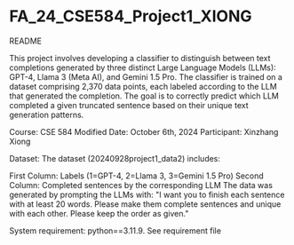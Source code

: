 # FA_24_CSE584_Project1_XIONG
README

This project involves developing a classifier to distinguish between text completions generated by three distinct Large Language Models (LLMs): GPT-4, Llama 3 (Meta AI), and Gemini 1.5 Pro. The classifier is trained on a dataset comprising 2,370 data points, each labeled according to the LLM that generated the completion. The goal is to correctly predict which LLM completed a given truncated sentence based on their unique text generation patterns.

Course: CSE 584
Modified Date: October 6th, 2024
Participant: Xinzhang Xiong

Dataset:
The dataset (20240928project1_data2) includes:

First Column: Labels (1=GPT-4, 2=Llama 3, 3=Gemini 1.5 Pro)
Second Column: Completed sentences by the corresponding LLM
The data was generated by prompting the LLMs with: "I want you to finish each sentence with at least 20 words. Please make them complete sentences and unique with each other. Please keep the order as given."

System requirement: python==3.11.9. See requirement file
